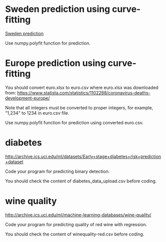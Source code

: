 # Sweden prediction using curve-fitting
<a href='https://github.com/ytakefuji/sweden'> Sweden prediction</a>

Use numpy.polyfit function for prediction.

# Europe prediction using curve-fitting

You should convert euro.xlsx to euro.csv where euro.xlsx was downloaded from:
https://www.statista.com/statistics/1102288/coronavirus-deaths-development-europe/

Note that all integers must be converted to proper integers, for example, "1,234" to 1234 in euro.csv file.

Use numpy.polyfit function for prediction using converted euro.csv.


# diabetes

http://archive.ics.uci.edu/ml/datasets/Early+stage+diabetes+risk+prediction+dataset

Code your program for predicting binary detection.

You should check the content of diabetes_data_upload.csv before coding.


# wine quality 

http://archive.ics.uci.edu/ml/machine-learning-databases/wine-quality/

Code your program for predicting quality of red wine with regression.

You should check the content of winequality-red.csv before coding.




